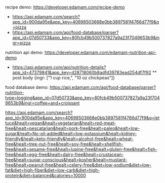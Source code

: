 recipe demo: https://developer.edamam.com/recipe-demo

- https://api.edamam.com/search?app_id=900da95e&app_key=40698503668e0bb3897581f4766d77f9&q=pizza
- https://api.edamam.com/api/food-database/parser?app_id=07d50733&app_key=80fcb49b500737827a9a23f7049653b9&ingr=pizza

nutrition api demo: https://developer.edamam.com/edamam-nutrition-api-demo

- https://api.edamam.com/api/nutrition-details?app_id=47379841&app_key=d28718060b8adfd39783ead254df7f92
  \*\* post body {ingr: ["1 cup rice,", "10 oz chickpeas"]}

food database demo:
https://api.edamam.com/api/food-database/parser?nutrition-type=logging&app_id=07d50733&app_key=80fcb49b500737827a9a23f7049653b9&ingr=coffee+and+croissant

https://api.edamam.com/search?app_id=900da95e&app_key=40698503668e0bb3897581f4766d77f9&q=lettuce&healt=vegan&healt=vegetarian&healt=red-meat-free&healt=pescatarian&healt=pork-free&healt=paleo&healt=low-sugar&healt=No-oil-added&healt=low-potassium&healt=kidney-friendly&healt=keto-friendly&healt=alcohol-free&healt=wheat-free&healt=tree-nut-free&healt=soy-free&healt=shellfish-free&healt=sesame-free&healt=lupine-free&healt=gluten-free&healt=fish-free&healt=egg-free&healt=dairy-free&healt=crustacean-free&healt=sugar-conscious&healt=kosher&healt=mustard-free&healt=peanut-free&healt=celery-free&diet=low-sodium&diet=low-fat&diet=high-fiber&diet=low-carb&diet=high-protein&diet=balanced&calories=10000
